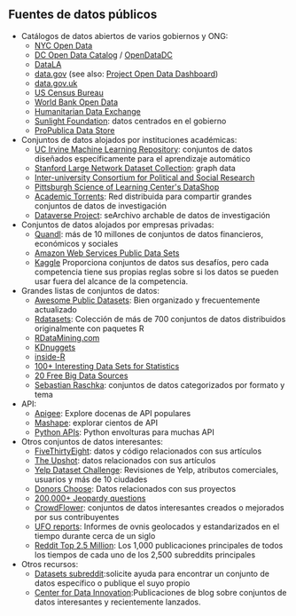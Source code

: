 ## Fuentes de datos públicos

* Catálogos de datos abiertos de varios gobiernos y ONG:
     * [NYC Open Data](https://nycopendata.socrata.com/)
     * [DC Open Data Catalog](http://data.dc.gov/) / [OpenDataDC](http://www.opendatadc.org/)
     * [DataLA](https://data.lacity.org/)
     * [data.gov](https://www.data.gov/) (see also: [Project Open Data Dashboard](http://data.civicagency.org/))
     * [data.gov.uk](http://data.gov.uk/)
     * [US Census Bureau](http://www.census.gov/)
     * [World Bank Open Data](http://data.worldbank.org/)
     * [Humanitarian Data Exchange](http://docs.hdx.rwlabs.org/)
     * [Sunlight Foundation](http://sunlightfoundation.com/api/): datos centrados en el gobierno
     * [ProPublica Data Store](https://projects.propublica.org/data-store/)
* Conjuntos de datos alojados por instituciones académicas:
     * [UC Irvine Machine Learning Repository](http://archive.ics.uci.edu/ml/): conjuntos de datos diseñados específicamente para el aprendizaje automático
     * [Stanford Large Network Dataset Collection](http://snap.stanford.edu/data/): graph data
     * [Inter-university Consortium for Political and Social Research](http://www.icpsr.umich.edu/)
     * [Pittsburgh Science of Learning Center's DataShop](http://www.learnlab.org/technologies/datashop/)
     * [Academic Torrents](http://academictorrents.com/): Red distribuida para compartir grandes conjuntos de datos de investigación
     * [Dataverse Project](http://dataverse.org/): seArchivo archable de datos de investigación
* Conjuntos de datos alojados por empresas privadas:
     * [Quandl](https://www.quandl.com/): más de 10 millones de conjuntos de datos financieros, económicos y sociales
     * [Amazon Web Services Public Data Sets](http://aws.amazon.com/datasets/)
     * [Kaggle](http://www.kaggle.com/) Proporciona conjuntos de datos sus desafíos, pero cada competencia tiene sus propias reglas sobre si los datos se pueden usar fuera del alcance de la competencia.
* Grandes listas de conjuntos de datos:
     * [Awesome Public Datasets](https://github.com/caesar0301/awesome-public-datasets): Bien organizado y frecuentemente actualizado
     * [Rdatasets](http://vincentarelbundock.github.io/Rdatasets/): Colección de más de 700 conjuntos de datos distribuidos originalmente con paquetes R
     * [RDataMining.com](http://www.rdatamining.com/resources/data)
     * [KDnuggets](http://www.kdnuggets.com/datasets/index.html)
     * [inside-R](http://www.inside-r.org/howto/finding-data-internet)
     * [100+ Interesting Data Sets for Statistics](http://rs.io/2014/05/29/list-of-data-sets.html)
     * [20 Free Big Data Sources](http://smartdatacollective.com/bernardmarr/235366/big-data-20-free-big-data-sources-everyone-should-know)
     * [Sebastian Raschka](https://github.com/rasbt/pattern_classification/blob/master/resources/dataset_collections.md): conjuntos de datos categorizados por formato y tema
* API:
     * [Apigee](https://apigee.com/providers): Explore docenas de API populares
     * [Mashape](https://www.mashape.com/): explorar cientos de API
     * [Python APIs](http://www.pythonforbeginners.com/api/list-of-python-apis): Python envolturas para muchas API
* Otros conjuntos de datos interesantes:
     * [FiveThirtyEight](https://github.com/fivethirtyeight/data): datos y código relacionados con sus artículos
     * [The Upshot](https://github.com/TheUpshot/): datos relacionados con sus artículos
     * [Yelp Dataset Challenge](http://www.yelp.com/dataset_challenge): Revisiones de Yelp, atributos comerciales, usuarios y más de 10 ciudades
     * [Donors Choose](http://data.donorschoose.org/open-data/overview/): Datos relacionados con sus proyectos
     * [200,000+ Jeopardy questions](http://www.reddit.com/r/datasets/comments/1uyd0t/200000_jeopardy_questions_in_a_json_file/)
     * [CrowdFlower](http://www.crowdflower.com/data-for-everyone): conjuntos de datos interesantes creados o mejorados por sus contribuyentes
     * [UFO reports](https://github.com/planetsig/ufo-reports): Informes de ovnis geolocados y estandarizados en el tiempo durante cerca de un siglo
     * [Reddit Top 2.5 Million](https://github.com/umbrae/reddit-top-2.5-million): Los 1,000 publicaciones principales de todos los tiempos de cada uno de los 2,500 subreddits principales
* Otros recursos:
     * [Datasets subreddit](http://www.reddit.com/r/datasets/):solicite ayuda para encontrar un conjunto de datos específico o publique el suyo propio
     * [Center for Data Innovation](http://www.datainnovation.org/category/publications/data-set-blog/):Publicaciones de blog sobre conjuntos de datos interesantes y recientemente lanzados.
